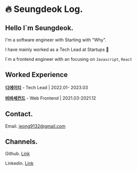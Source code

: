 # 🔥 Seungdeok Log.

## Hello I\`m Seungdeok.

I'm a software engineer with Starting with "Why".&#x20;

I have mainly worked as a Tech Lead at Startups 🚀

I\`m a frontend engineer with an focusing on `Javascript`, `React`



## Worked Experience

[**디에이티**](https://d-eighty.com) - Tech Lead | 2022.01- 2023.03

[**비바세컨드**](https://vivasecond.com) - Web Frontend | 2021.03-2021.12



## Contact.

Email. jeong9132@gmail.com

###

## Channels.

Github. [Link](https://github.com/seungdeok)

Linkedin. [Link](https://www.linkedin.com/in/seungdeokjeong/)
